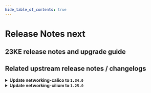 ```yaml
---
hide_table_of_contents: true
---
```


# Release Notes next

## 23KE release notes and upgrade guide

## Related upstream release notes / changelogs


<details>
<summary><b>Update networking-calico to <code>1.34.0</code></b></summary>

# [gardener-extension-networking-calico]
## 🏃 Others
* *[OPERATOR]* The admission/validation component is now adapted such that it works well in garden cluster with enabled `NetworkPolicy` protection (default since `gardener/gardener@v1.71` when garden cluster is managed by `gardener-operator`). ([gardener/gardener-extension-networking-calico#267](https://github.com/gardener/gardener-extension-networking-calico/pull/267), [@rfranzke](https://github.com/rfranzke))
* *[OPERATOR]* Updated cluster-proportional-autoscaler to v1.8.8 ([gardener/gardener-extension-networking-calico#268](https://github.com/gardener/gardener-extension-networking-calico/pull/268), [@ScheererJ](https://github.com/ScheererJ))
* *[OPERATOR]* Update golang to 1.20.4. ([gardener/gardener-extension-networking-calico#269](https://github.com/gardener/gardener-extension-networking-calico/pull/269), [@ScheererJ](https://github.com/ScheererJ))
* *[DEPENDENCY]* The following dependency is updated: ([gardener/gardener-extension-networking-calico#272](https://github.com/gardener/gardener-extension-networking-calico/pull/272), [@shafeeqes](https://github.com/shafeeqes))
  * github.com/gardener/gardener: v1.66.1 -> v1.71.0
  * k8s.io/* : v0.26.1 -> v0.26.3
  * sigs.k8s.io/controller-runtime: v0.14.4-> v0.14.6

</details>

<details>
<summary><b>Update networking-cilium to <code>1.25.0</code></b></summary>

# [gardener-extension-networking-cilium]
## ✨ New Features
* *[USER]* The networking-cilium extension does now run cilium with `enable-service-topology: true`. With this it is possible to use the TopologyAwareHints (topology-aware traffic routing) feature in cilium Shoots. ([gardener/gardener-extension-networking-cilium#185](https://github.com/gardener/gardener-extension-networking-cilium/pull/185), [@ialidzhikov](https://github.com/ialidzhikov))
## 🏃 Others
* *[OPERATOR]* The admission/validation component is now adapted such that it works well in garden cluster with enabled `NetworkPolicy` protection (default since `gardener/gardener@v1.71` when garden cluster is managed by `gardener-operator`). ([gardener/gardener-extension-networking-cilium#186](https://github.com/gardener/gardener-extension-networking-cilium/pull/186), [@rfranzke](https://github.com/rfranzke))
* *[OPERATOR]* Update golang to 1.20.4. ([gardener/gardener-extension-networking-cilium#187](https://github.com/gardener/gardener-extension-networking-cilium/pull/187), [@ScheererJ](https://github.com/ScheererJ))
* *[OPERATOR]* The following dependency has been updated: ([gardener/gardener-extension-networking-cilium#189](https://github.com/gardener/gardener-extension-networking-cilium/pull/189), [@acumino](https://github.com/acumino))
  * github.com/gardener/gardener 1.67.1 -> 1.71.0
* *[OPERATOR]* Update cilium to `v1.13.3`. ([gardener/gardener-extension-networking-cilium#190](https://github.com/gardener/gardener-extension-networking-cilium/pull/190), [@DockToFuture](https://github.com/DockToFuture))

</details>
